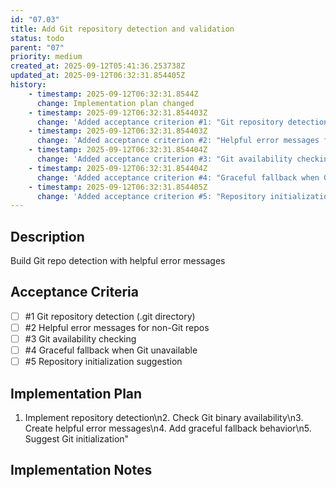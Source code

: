 ```yaml
---
id: "07.03"
title: Add Git repository detection and validation
status: todo
parent: "07"
priority: medium
created_at: 2025-09-12T05:41:36.253738Z
updated_at: 2025-09-12T06:32:31.854405Z
history:
    - timestamp: 2025-09-12T06:32:31.8544Z
      change: Implementation plan changed
    - timestamp: 2025-09-12T06:32:31.854403Z
      change: 'Added acceptance criterion #1: "Git repository detection (.git directory)"'
    - timestamp: 2025-09-12T06:32:31.854403Z
      change: 'Added acceptance criterion #2: "Helpful error messages for non-Git repos"'
    - timestamp: 2025-09-12T06:32:31.854404Z
      change: 'Added acceptance criterion #3: "Git availability checking"'
    - timestamp: 2025-09-12T06:32:31.854404Z
      change: 'Added acceptance criterion #4: "Graceful fallback when Git unavailable"'
    - timestamp: 2025-09-12T06:32:31.854405Z
      change: 'Added acceptance criterion #5: "Repository initialization suggestion"'
---
```

## Description

Build Git repo detection with helpful error messages

## Acceptance Criteria
<!-- AC:BEGIN -->

- [ ] #1 Git repository detection (.git directory)
- [ ] #2 Helpful error messages for non-Git repos
- [ ] #3 Git availability checking
- [ ] #4 Graceful fallback when Git unavailable
- [ ] #5 Repository initialization suggestion

<!-- AC:END -->

## Implementation Plan

1. Implement repository detection\n2. Check Git binary availability\n3. Create helpful error messages\n4. Add graceful fallback behavior\n5. Suggest Git initialization"

## Implementation Notes



